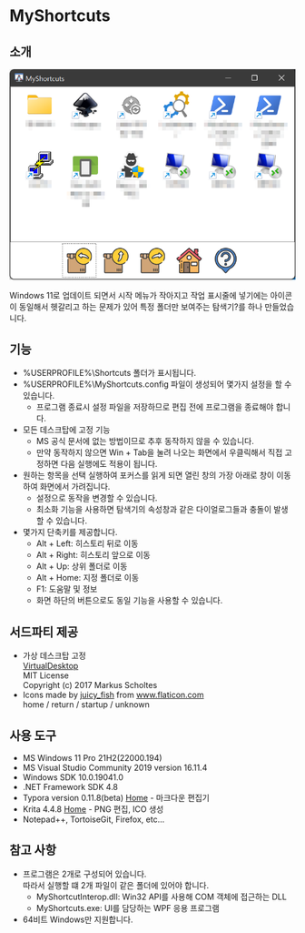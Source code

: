 # MyShortcuts

## 소개

![MyShortcuts](MyShortcuts.png)

Windows 11로 업데이트 되면서 시작 메뉴가 작아지고 작업 표시줄에 넣기에는 아이콘이 동일해서 헷갈리고 하는 문제가 있어 특정 폴더만 보여주는 탐색기?를 하나 만들었습니다.

## 기능

- %USERPROFILE%\Shortcuts 폴더가 표시됩니다.
- %USERPROFILE%\MyShortcuts.config 파일이 생성되어 몇가지 설정을 할 수 있습니다.
  - 프로그램 종료시 설정 파일을 저장하므로 편집 전에 프로그램을 종료해야 합니다.
- 모든 데스크탑에 고정 기능
  - MS 공식 문서에 없는 방법이므로 추후 동작하지 않을 수 있습니다.
  - 만약 동작하지 않으면 Win + Tab을 눌려 나오는 화면에서 우클릭해서 직접 고정하면 다음 실행에도 적용이 됩니다.
- 원하는 항목을 선택 실행하여 포커스를 읽게 되면 열린 창의 가장 아래로 창이 이동하여 화면에서 가려집니다.
  - 설정으로 동작을 변경할 수 있습니다.
  - 최소화 기능을 사용하면 탐색기의 속성창과 같은 다이얼로그들과 충돌이 발생할 수 있습니다.
- 몇가지 단축키를 제공합니다.
  - Alt + Left: 히스토리 뒤로 이동
  - Alt + Right: 히스토리 앞으로 이동
  - Alt + Up: 상위 폴더로 이동
  - Alt + Home: 지정 폴더로 이동
  - F1: 도움말 및 정보
  - 화면 하단의 버튼으로도 동일 기능을 사용할 수 있습니다.

## 서드파티 제공

- 가상 데스크탑 고정  
  [VirtualDesktop](https://github.com/MScholtes/VirtualDesktop)  
  MIT License  
  Copyright (c) 2017 Markus Scholtes
- Icons made by <a href="https://www.flaticon.com/authors/juicy-fish" title="juicy_fish">juicy_fish</a> from <a href="https://www.flaticon.com/" title="Flaticon">www.flaticon.com  
  </a>home / return / startup / unknown

## 사용 도구

- MS Windows 11 Pro 21H2(22000.194)
- MS Visual Studio Community 2019 version 16.11.4
- Windows SDK 10.0.19041.0
- .NET Framework SDK 4.8
- Typora version 0.11.8(beta) [Home](https://typora.io/) - 마크다운 편집기
- Krita 4.4.8 [Home](https://krita.org/ko/) - PNG 편집, ICO 생성
- Notepad++, TortoiseGit, Firefox, etc...

## 참고 사항

- 프로그램은 2개로 구성되어 있습니다.  
  따라서 실행할 떄 2개 파일이 같은 폴더에 있어야 합니다.
  - MyShortcutInterop.dll: Win32 API를 사용해 COM 객체에 접근하는 DLL
  - MyShortcuts.exe: UI를 담당하는 WPF 응용 프로그램
- 64비트 Windows만 지원합니다.
